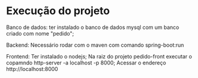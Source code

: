 # Execução do projeto
Banco de dados:
ter instalado o banco de dados mysql com um banco criado com nome "pedido";

Backend:
Necessário rodar com o maven com comando spring-boot:run

Frontend:
Ter instalado o nodejs;
Na raiz do projeto pedido-front executar o copamndo http-server -a localhost -p 8000;
Acessar o endereço http://localhost:8000
